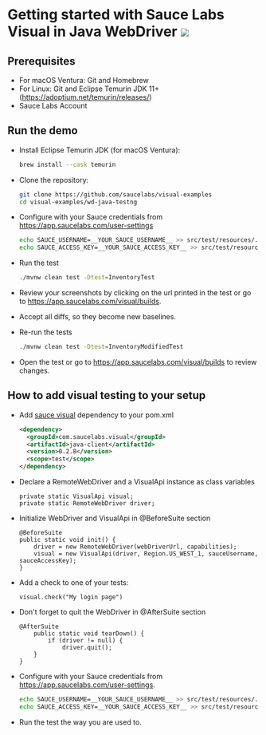 # Getting started with Sauce Labs Visual in Java WebDriver [![](https://badgen.net/badge/Run%20this%20/README/5B3ADF?icon=https://runme.dev/img/logo.svg)](https://runme.dev/api/runme?repository=git%40github.com%3Asaucelabs%2Fvisual-examples.git)

## Prerequisites

- For macOS Ventura: Git and Homebrew
- For Linux: Git and Eclipse Temurin JDK 11+ (https://adoptium.net/temurin/releases/)
- Sauce Labs Account

## Run the demo

- Install Eclipse Temurin JDK (for macOS Ventura):
  ```sh { name=java }
  brew install --cask temurin
  ```

- Clone the repository:
  ```sh { name=clone }
  git clone https://github.com/saucelabs/visual-examples
  cd visual-examples/wd-java-testng
  ```

- Configure with your Sauce credentials from https://app.saucelabs.com/user-settings
  ```sh { name=set-credentials }
  echo SAUCE_USERNAME=__YOUR_SAUCE_USERNAME__ >> src/test/resources/.env
  echo SAUCE_ACCESS_KEY=__YOUR_SAUCE_ACCESS_KEY__ >> src/test/resources/.env
  ```

- Run the test
  ```sh { name=mvn-run-test }
  ./mvnw clean test -Dtest=InventoryTest
  ```

- Review your screenshots by clicking on the url printed in the test or go to https://app.saucelabs.com/visual/builds.
- Accept all diffs, so they become new baselines.

- Re-run the tests
  ```sh { name=mvn-run-test-modified }
  ./mvnw clean test -Dtest=InventoryModifiedTest
  ```

- Open the test or go to https://app.saucelabs.com/visual/builds to review changes.

## How to add visual testing to your setup

- Add [sauce visual](https://central.sonatype.com/artifact/com.saucelabs.visual/java-client) dependency
  to your pom.xml
  ```xml
  <dependency>
    <groupId>com.saucelabs.visual</groupId>
    <artifactId>java-client</artifactId>
    <version>0.2.8</version>
    <scope>test</scope>
  </dependency>
  ```

- Declare a RemoteWebDriver and a VisualApi instance as class variables
  ```
  private static VisualApi visual;
  private static RemoteWebDriver driver;
  ```

- Initialize WebDriver and VisualApi in @BeforeSuite section
  ```
  @BeforeSuite
  public static void init() {
      driver = new RemoteWebDriver(webDriverUrl, capabilities);
      visual = new VisualApi(driver, Region.US_WEST_1, sauceUsername, sauceAccessKey);
  }
  ```

- Add a check to one of your tests:
  ```
  visual.check("My login page")
  ```

- Don't forget to quit the WebDriver in @AfterSuite section
  ```
  @AfterSuite
      public static void tearDown() {
          if (driver != null) {
              driver.quit();
      }
  }
  ```

- Configure with your Sauce credentials from https://app.saucelabs.com/user-settings.
  ```sh
  echo SAUCE_USERNAME=__YOUR_SAUCE_USERNAME__ >> src/test/resources/.env
  echo SAUCE_ACCESS_KEY=__YOUR_SAUCE_ACCESS_KEY__ >> src/test/resources/.env
  ```

- Run the test the way you are used to.
